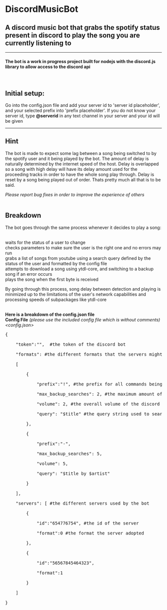 # DiscordMusicBot

<h2>A discord music bot that grabs the spotify status present in discord to play the song you are currently listening to</h2>

---------------------------------------------------
<h4>The bot is a work in progress project built for nodejs with the discord.js library to allow access to the discord api</h4>


<br><h2>Initial setup:</h2>
<span>Go into the config.json file and add your server id to 'server id placeholder', and your selected prefix into 'prefix placeholder'. If you do not know your server id, type </span><span><b>@serverid</b></span><span> in any text channel in your server and your id will be given</span>

---------------------------------------------------
<h2>Hint</h2>
<p>The bot is made to expect some lag between a song being switched to by the spotify user and it being played by the bot. The amount of delay is naturally determined by the internet speed of the host. Delay is overlapped so a song with high delay will have its delay amount used for the proceeding tracks in order to have the whole song play through. Delay is reset by a song being played out of order. Thats pretty much all that is to be said.</p>


*Please report bug fixes in order to improve the experience of others*
<br><br>
<h2>Breakdown</h2>
<span>The bot goes through the same process whenever it decides to play a song:<br></span><br>
<p>
    waits for the status of a user to change<br>
    checks parameters to make sure the user is the right one and no errors may run<br>
    grabs a list of songs from youtube using a search query defined by the status of the user and formatted by the config file<br>
    attempts to download a song using ytdl-core, and switching to a backup song if an error occurs<br>
    plays the song when the first byte is received<br></p>
    <span>By going through this process, song delay between detection and playing is minimized up to the limitations of the user's network capabilities and processing speeds of subpackages like ytdl-core
</span><br><br>

**Here is a breakdown of the config.json file**<br>
**Config File** *(please use the included config file which is without comments)* <br>
*<config.json>* <br>
<pre>
{  <br>
    "token":"",  #the token of the discord bot <br>
    "formats": #the different formats that the servers might have decided to go for <br> 
    [  <br>
        {  <br>
            "prefix":"!", #the prefix for all commands being sent through <br>
            "max_backup_searches": 2, #the maximum amount of backup searches in case a search element breaks <br>
            "volume": 2, #the overall volume of the discord bot <br>
            "query": "$title" #the query string used to search for music <br>
        },  <br>
        {  <br>
            "prefix":"-",  <br>
            "max_backup_searches": 5,  <br>
            "volume": 5,  <br>
            "query": "$title by $artist"  <br>
        }  <br>
    ],  <br>
    "servers": [ #the different servers used by the bot <br> 
        {  <br>
            "id":"654776754", #the id of the server <br>
            "format":0 #the format the server adopted <br>
        },  <br>
        {  <br>
            "id":"56567845464323",  <br>
            "format":1  <br>
        }  <br>
    ]  <br>
}  <br>
</pre>
